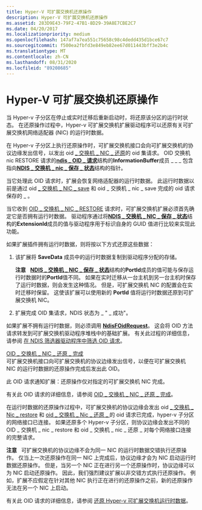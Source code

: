 ```yaml
---
title: Hyper-V 可扩展交换机还原操作
description: Hyper-V 可扩展交换机还原操作
ms.assetid: 283D9E43-79F2-47B1-8D29-39A8E7CBE2C7
ms.date: 04/20/2017
ms.localizationpriority: medium
ms.openlocfilehash: 147af7a7ea551c75658c98c4dedd435d1bce67c7
ms.sourcegitcommit: f500ea2fbfd3e849eb82ee67d011443bff3e2b4c
ms.translationtype: MT
ms.contentlocale: zh-CN
ms.lasthandoff: 08/31/2020
ms.locfileid: "89208685"
---
```

# <a name="hyper-v-extensible-switch-restore-operations"></a>Hyper-V 可扩展交换机还原操作


当 Hyper-v 子分区在停止或实时迁移后重新启动时，将还原该分区的运行时状态。 在还原操作过程中，Hyper-v 可扩展交换机扩展驱动程序可以还原有关可扩展交换机网络适配器 (NIC) 的运行时数据。

在 Hyper-v 子分区上执行还原操作时，可扩展交换机接口会向可扩展交换机的协议边缘发出信号，以发出 oid [ \_ 交换机 \_ NIC \_ 还原](./oid-switch-nic-save.md)的 oid 集请求。 OID 交换机 nic RESTORE 请求的[**ndis \_ OID \_ 请求**](/windows-hardware/drivers/ddi/ndis/ns-ndis-_ndis_oid_request)结构的**InformationBuffer**成员 \_ \_ \_ 包含指向[**NDIS \_ 交换机 \_ nic \_ 保存 \_ 状态**](/windows-hardware/drivers/ddi/ntddndis/ns-ntddndis-_ndis_switch_nic_save_state)结构的指针。

当它处理此 OID 请求时，扩展会恢复网络适配器的运行时数据。 此运行时数据以前是通过 oid [ \_ 交换机 \_ NIC \_ save](./oid-switch-nic-save.md) 和 oid \_ 交换机 \_ nic \_ save 完成的 oid 请求保存的 \_ 。

当它收到 [OID \_ 交换机 \_ NIC \_ RESTORE](./oid-switch-nic-restore.md) 请求时，可扩展交换机扩展必须首先确定它是否拥有运行时数据。 驱动程序通过将[**NDIS \_ 交换机 \_ NIC \_ 保存 \_ 状态**](/windows-hardware/drivers/ddi/ntddndis/ns-ntddndis-_ndis_switch_nic_save_state)结构的**ExtensionId**成员的值与驱动程序用于标识自身的 GUID 值进行比较来实现此功能。

如果扩展插件拥有运行时数据，则将按以下方式还原这些数据：

1.  该扩展将 **SaveData** 成员中的运行时数据复制到驱动程序分配的存储。

    **注意**   [**NDIS \_ 交换机 \_ NIC \_ 保存 \_ 状态**](/windows-hardware/drivers/ddi/ntddndis/ns-ntddndis-_ndis_switch_nic_save_state)结构的**PortId**成员的值可能与保存运行时数据时的**PortId**值不同。 如果在实时迁移从一台主机到另一台主机时保存了运行时数据，则会发生这种情况。 但是，可扩展交换机 NIC 的配置会在实时迁移时保留。 这使该扩展可以使用新的 **PortId** 值将运行时数据还原到可扩展交换机 NIC。

     

2.  扩展完成 OID 集请求，NDIS 状态为 \_ " \_ 成功"。

如果扩展不拥有运行时数据，则必须调用 [**NdisFOidRequest**](/windows-hardware/drivers/ddi/ndis/nf-ndis-ndisfoidrequest)。 这会将 OID 方法请求转发到可扩展交换机驱动程序堆栈中的基础扩展。 有关此过程的详细信息，请参阅 [在 NDIS 筛选器驱动程序中筛选 OID 请求](filtering-oid-requests-in-an-ndis-filter-driver.md)。

<a href="" id="oid-switch-nic-restore-complete"></a>[OID \_ 交换机 \_ NIC \_ 还原 \_ 完成](./oid-switch-nic-restore-complete.md)  
可扩展交换机接口向可扩展交换机的协议边缘发出信号，以便在可扩展交换机 NIC 的运行时数据的还原操作完成后发出此 OID。

此 OID 请求通知扩展：还原操作仅对指定的可扩展交换机 NIC 完成。

有关此 OID 请求的详细信息，请参阅 [OID \_ 交换机 \_ NIC \_ 还原 \_ 完成](./oid-switch-nic-restore-complete.md)。

在运行时数据的还原操作过程中，可扩展交换机的协议边缘会发出 oid [ \_ 交换机 \_ Nic \_ restore](./oid-switch-nic-restore.md) 和 [oid \_ 交换机 \_ Nic \_ 还原 \_ ](./oid-switch-nic-restore-complete.md) 的 oid 请求已完成，hyper-v 子分区的网络接口已连接。 如果还原多个 Hyper-v 子分区，则协议边缘会发出不同的 OID \_ 交换机 \_ nic \_ restore 和 oid \_ 交换机 \_ nic \_ 还原 \_ 对每个网络接口连接的完整请求。

**注意**   可扩展交换机的协议边缘不会为同一 NIC 的运行时数据交错执行还原操作。 仅当上一次还原操作在同一 NIC 上完成后，协议边缘才会为 NIC 启动运行时数据还原操作。 但是，当另一个 NIC 正在进行另一个还原操作时，协议边缘可以为 NIC 启动还原操作。 因此，我们强烈建议扩展以非交错方式执行还原操作。 例如，扩展不应假定在针对其他 NIC 执行正在进行的还原操作之前，新的还原操作无法在另一个 NIC 上启动。

 

有关此 OID 请求的详细信息，请参阅 [还原 Hyper-v 可扩展交换机运行时数据](./managing-hyper-v-extensible-switch-run-time-data.md)。

 

